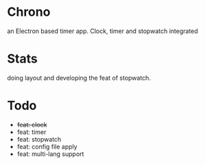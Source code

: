 # Chrono
an Electron based timer app. Clock, timer and stopwatch integrated

# Stats
doing layout and developing the feat of stopwatch.

# Todo
- ~~feat: clock~~
- feat: timer
- feat: stopwatch
- feat: config file apply
- feat: multi-lang support
